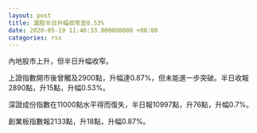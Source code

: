 ```yaml
---
layout: post
title: 滬股半日升幅收窄至0.53%
date: 2020-05-19 11:46:33.000000000 +08:00
categories: rss
---
```


內地股市上升，但半日升幅收窄。

上證指數開市後曾觸及2900點，升幅達0.87%，但未能進一步突破。半日收報2890點，升15點，升幅0.53%。

深證成份指數在11000點水平得而復失，半日報10997點，升76點，升幅0.7%。

創業板指數報2133點，升18點，升幅0.87%。
